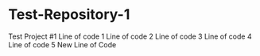 # Test-Repository-1
Test Project #1 
Line of code 1 
Line of code 2 
Line of code 3 
Line of code 4 
Line of code 5
New Line of Code 
